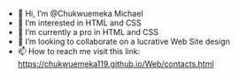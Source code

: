 - 👋 Hi, I’m @Chukwuemeka Michael
- 👀 I’m interested in HTML and CSS
- 🌱 I’m currently a pro in HTML and CSS
- 💞️ I’m looking to collaborate on a lucrative Web Site design
- 📫 How to reach me visit this link: https://chukwuemeka119.github.io/Web/contacts.html

<!---
Chukwuemeka119/Chukwuemeka119 is a ✨ special ✨ repository because its `README.md` (this file) appears on your GitHub profile.
You can click the Preview link to take a look at your changes.
--->
